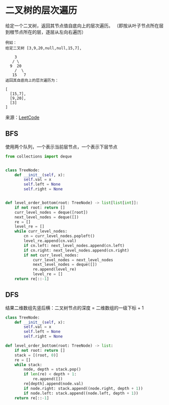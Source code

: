 # 二叉树的层次遍历
给定一个二叉树，返回其节点值自底向上的层次遍历。 （即按从叶子节点所在层到根节点所在的层，逐层从左向右遍历）

```
例如：
给定二叉树 [3,9,20,null,null,15,7],

    3
   / \
  9  20
    /  \
   15   7
返回其自底向上的层次遍历为：

[
  [15,7],
  [9,20],
  [3]
]
```

来源：[LeetCode](https://leetcode-cn.com/problems/binary-tree-level-order-traversal-ii)

## BFS
使用两个队列，一个表示当前层节点，一个表示下层节点
```python
from collections import deque


class TreeNode:
    def __init__(self, x):
        self.val = x
        self.left = None
        self.right = None


def level_order_bottom(root: TreeNode) -> list[list[int]]:
    if not root: return []
    curr_level_nodes = deque([root])
    next_level_nodes = deque([])
    re = []
    level_re = []
    while curr_level_nodes:
        cn = curr_level_nodes.popleft()
        level_re.append(cn.val)
        if cn.left: next_level_nodes.append(cn.left)
        if cn.right: next_level_nodes.append(cn.right)
        if not curr_level_nodes:
            curr_level_nodes = next_level_nodes
            next_level_nodes = deque([])
            re.append(level_re)
            level_re = []
    return re[::-1]
```

## DFS
结果二维数组先竖后横：二叉树节点的深度 = 二维数组的一级下标 + 1
```python
class TreeNode:
    def __init__(self, x):
        self.val = x
        self.left = None
        self.right = None

def level_order_bottom(root: TreeNode) -> list:
    if not root: return []
    stack = [(root, 0)]
    re = []
    while stack:
        node, depth = stack.pop()
        if len(re) < depth + 1:
            re.append([])
        re[depth].append(node.val)
        if node.right: stack.append((node.right, depth + 1))
        if node.left: stack.append((node.left, depth + 1))
    return re[::-1]
```